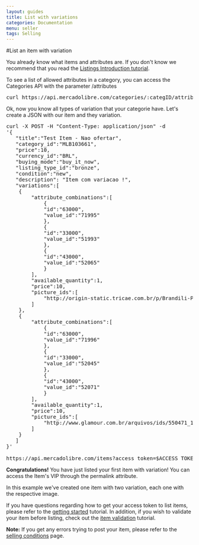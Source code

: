 ```yaml
---
layout: guides
title: List with variations
categories: Documentation
menu: seller
tags: Selling
---
```


#List an item with variation

You already know what items and attributes are. If you don't know we recommend that you read the [Listings Introduction tutorial](/listing-introduction).

To see a list of allowed attributes in a category, you can access the Categories API with the parameter /attributes

<pre class="terminal">
curl https://api.mercadolibre.com/categories/:categID/attributes/
</pre>

Ok, now you know all types of variation that your categorie have. Let's create a JSON with our item and they variation.

<pre class="terminal">
curl -X POST -H "Content-Type: application/json" -d
'{
   "title":"Test Item - Nao ofertar",
   "category_id":"MLB103661",
   "price":10,
   "currency_id":"BRL",
   "buying_mode":"buy_it_now",
   "listing_type_id":"bronze",
   "condition":"new",
   "description": "Item com variacao !",
   "variations":[
  	{
     	"attribute_combinations":[
        	{
           	"id":"63000",
           	"value_id":"71995"
        	},
        	{
           	"id":"33000",
           	"value_id":"51993"
        	},
        	{
           	"id":"43000",
           	"value_id":"52065"
        	}
     	],
     	"available_quantity":1,
     	"price":10,
     	"picture_ids":[
        	"http://origin-static.tricae.com.br/p/Brandili-Polo-Listrada-Vermelha-e-Bege-Brandili-9265-32322-2-product.jpg"
     	]
  	},
  	{
     	"attribute_combinations":[
        	{
           	"id":"63000",
           	"value_id":"71996"
        	},
        	{
           	"id":"33000",
           	"value_id":"52045"
        	},
        	{
           	"id":"43000",
           	"value_id":"52071"
        	}
     	],
     	"available_quantity":1,
     	"price":10,
     	"picture_ids":[
        	"http://www.glamour.com.br/arquivos/ids/550471_10/78911931_1.jpg"
     	]
  	}
   ]
}'

https://api.mercadolibre.com/items?access_token=$ACCESS_TOKEN
</pre>

**Congratulations!** You have just listed your first item with variation! You can access the Item's VIP through the permalink attribute.


In this example we've created one item with two variation, each one with the respective image.

If you have questions regarding how to get your access token to list items, please refer to the [getting started](/getting-started) tutorial. In addition, if you wish to validate your item before listing, check out the [item validation](/validate-item) tutorial.    
    
**Note:** If you get any errors trying to post your item, please refer to the [selling conditions](http://www.mercadolibre.com/jm/ml.faqs.framework.main.FaqsController?pageId=FAQ&faqId=2407&categId=COST&type=FAQ) page.